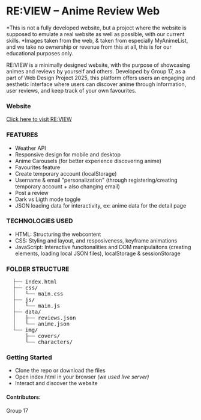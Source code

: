 # **RE:VIEW – Anime Review Web**

*This is not a fully developed website, but a project where the website is supposed to emulate a real website as well as possible, with our current skills.
*Images taken from the web, & taken from especially MyAnimeList, and we take no ownership or revenue from this at all, this is for our educational purposes only.

RE:VIEW is a minimally designed website, with the purpose of showcasing animes and reviews by yourself and others. 
Developed by Group 17, as a part of Web Design Project 2025, this platform offers users an engaging and aesthetic interface where users can discover anime through information, user reviews, and keep track of your own favourites.

### Website
[Click here to visit RE:VIEW](https://web-design-project-2025.github.io/web-design-project-group-17/)

### **FEATURES**
 - Weather API
 - Responsive design for mobile and desktop
 - Anime Carousels (for better experience discovering anime)
 - Favourites feature
 - Create temporary account (localStorage)
 - Username & email "personalization" (through registering/creating temporary account + also changing email)
 - Post a review
 - Dark vs Ligth mode toggle
 - JSON loading data for interactivity, ex: anime data for the detail page

### **TECHNOLOGIES USED**
- HTML: Structuring the webcontent
- CSS: Styling and layout, and resposiveness, keyframe animations
- JavaScript: Interactive funcitonalities and DOM manipulaitons (creating elements, loading local JSON files), localStorage & sessionStorage

### **FOLDER STRUCTURE**
<pre>
  ├── index.html
  ├── css/
  │   └── main.css
  ├── js/
  │   └── main.js
  ├── data/
  │   ├── reviews.json
  │   └── anime.json
  └── img/
      ├── covers/
      └── characters/</pre>

### Getting Started
- Clone the repo or download the files
- Open index.html in your browser *(we used live server)*
- Interact and discover the website


#### Contributors:
Group 17
